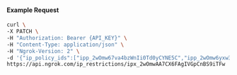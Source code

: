 <!-- Code generated for API Clients. DO NOT EDIT. -->

#### Example Request

```bash
curl \
-X PATCH \
-H "Authorization: Bearer {API_KEY}" \
-H "Content-Type: application/json" \
-H "Ngrok-Version: 2" \
-d '{"ip_policy_ids":["ipp_2wOmw67va4bzWnIi0Td0yCYNE5C","ipp_2wOmw6yxw3PoIHngjRfJzIVovbj"]}' \
https://api.ngrok.com/ip_restrictions/ipx_2wOmwAA7CX6FAgIVGpCnBS9iTFw
```
